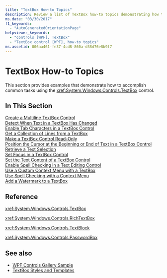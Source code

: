 ```yaml
---
title: "TextBox How-to Topics"
description: Review a list of TextBox how-to topics demonstrating how to accomplish common tasks using the TextBox control.
ms.date: "03/30/2017"
f1_keywords: 
  - "AutoGeneratedOrientationPage"
helpviewer_keywords: 
  - "controls [WPF], TextBox"
  - "TextBox control [WPF], how-to topics"
ms.assetid: 006aa461-fe37-4cd8-860a-d38d76e8b9f7
---
```

# TextBox How-to Topics
This section provides examples that demonstrate how to accomplish common tasks using the <xref:System.Windows.Controls.TextBox> control.  
  
## In This Section  
 [Create a Multiline TextBox Control](how-to-create-a-multiline-textbox-control.md)  
 [Detect When Text in a TextBox Has Changed](how-to-detect-when-text-in-a-textbox-has-changed.md)  
 [Enable Tab Characters in a TextBox Control](how-to-enable-tab-characters-in-a-textbox-control.md)  
 [Get a Collection of Lines from a TextBox](how-to-get-a-collection-of-lines-from-a-textbox.md)  
 [Make a TextBox Control Read-Only](how-to-make-a-textbox-control-read-only.md)  
 [Position the Cursor at the Beginning or End of Text in a TextBox Control](position-the-cursor-at-the-beginning-or-end-of-text.md)  
 [Retrieve a Text Selection](how-to-retrieve-a-text-selection.md)  
 [Set Focus in a TextBox Control](how-to-set-focus-in-a-textbox-control.md)  
 [Set the Text Content of a TextBox Control](how-to-set-the-text-content-of-a-textbox-control.md)  
 [Enable Spell Checking in a Text Editing Control](how-to-enable-spell-checking-in-a-text-editing-control.md)  
 [Use a Custom Context Menu with a TextBox](how-to-use-a-custom-context-menu-with-a-textbox.md)  
 [Use Spell Checking with a Context Menu](how-to-use-spell-checking-with-a-context-menu.md)  
 [Add a Watermark to a TextBox](how-to-add-a-watermark-to-a-textbox.md)  
  
## Reference  
 <xref:System.Windows.Controls.TextBox>  
  
 <xref:System.Windows.Controls.RichTextBox>  
  
 <xref:System.Windows.Controls.TextBlock>  
  
 <xref:System.Windows.Controls.PasswordBox>  
  
## See also

- [WPF Controls Gallery Sample](https://github.com/Microsoft/WPF-Samples/tree/master/Getting%20Started/ControlsAndLayout)
- [TextBox Styles and Templates](textbox-styles-and-templates.md)
